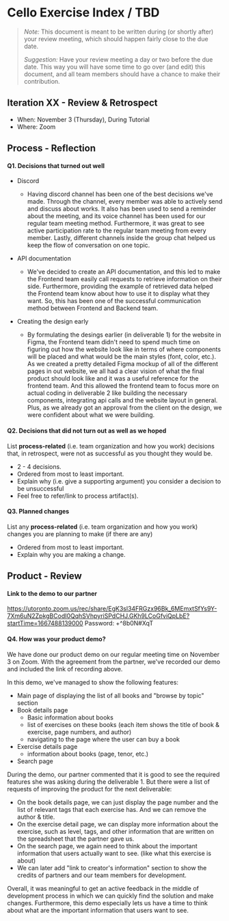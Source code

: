 # Cello Exercise Index / TBD

 > _Note:_ This document is meant to be written during (or shortly after) your review meeting, which should happen fairly close to the due date.      
 >      
 > _Suggestion:_ Have your review meeting a day or two before the due date. This way you will have some time to go over (and edit) this document, and all team members should have a chance to make their contribution.


## Iteration XX - Review & Retrospect

 * When: November 3 (Thursday), During Tutorial
 * Where: Zoom

## Process - Reflection


#### Q1. Decisions that turned out well

* Discord
  * Having discord channel has been one of the best decisions we've made. Through the channel, every member was able to actively send and discuss about works. It also has been used to send a reminder about the meeting, and its voice channel has been used for our regular team meeting method. Furthermore, it was great to see active participation rate to the regular team meeting from every member. Lastly, different channels inside the group chat helped us keep the flow of conversation on one topic. 

* API documentation
  * We've decided to create an API documentation, and this led to make the Frontend team easily call requests to retrieve information on their side. Furthermore, providing the example of retrieved data helped the Frontend team know about how to use it to display what they want. So, this has been one of the successful communication method between Frontend and Backend team. 

* Creating the design early
  * By formulating the desings earlier (in deliverable 1) for the website in Figma, the Frontend team didn't need to spend much time on figuring out how the website look like in terms of where components will be placed and what would be the main styles (font, color, etc.). As we created a pretty detailed Figma mockup of all of the different pages in out website, we all had a clear vision of what the final product should look like and it was a useful reference for the frontend team. And this allowed the frontend team to focus more on actual coding in deliverable 2 like building the necessary components, integrating api calls and the website layout in general. Plus, as we already got an approval from the client on the design, we were confident about what we were building. 


#### Q2. Decisions that did not turn out as well as we hoped

List **process-related** (i.e. team organization and how you work) decisions that, in retrospect, were not as successful as you thought they would be.

 * 2 - 4 decisions.
 * Ordered from most to least important.
 * Explain why (i.e. give a supporting argument) you consider a decision to be unsuccessful
 * Feel free to refer/link to process artifact(s).


#### Q3. Planned changes

List any **process-related** (i.e. team organization and how you work) changes you are planning to make (if there are any)

 * Ordered from most to least important.
 * Explain why you are making a change.


## Product - Review
#### Link to the demo to our partner

https://utoronto.zoom.us/rec/share/EgK3sl34FRGzx96Bk_6MEmxtSfYs9Y-7Xm6uN2ZpkgBCodI0QqhSVhpyriSPdCHJ.GKh9LCoGfviQpLbE?startTime=1667488139000
Password: +^8b0N#XqT


#### Q4. How was your product demo?

We have done our product demo on our regular meeting time on November 3 on Zoom. With the agreement from the partner, we've recorded our demo and included the link of recording above. 

In this demo, we've managed to show the following features:
- Main page of displaying the list of all books and "browse by topic" section
- Book details page
  - Basic information about books
  - list of exercises on these books (each item shows the title of book & exercise, page numbers, and author)
  - navigating to the page where the user can buy a book
- Exercise details page
  - information about books (page, tenor, etc.)
- Search page

During the demo, our partner commented that it is good to see the required features she was asking during the deliverable 1. But there were a list of requests of improving the product for the next deliverable:
- On the book details page, we can just display the page number and the list of relevant tags that each exercise has. And we can remove the author & title. 
- On the exercise detail page, we can display more information about the exercise, such as level, tags, and other information that are written on the spreadsheet that the partner gave us.
- On the search page, we again need to think about the important information that users actually want to see. (like what this exercise is about)
- We can later add "link to creator's information" section to show the credits of partners and our team members for development. 


Overall, it was meaningful to get an active feedback in the middle of development process in which we can quickly find the solution and make changes. Furthermore, this demo especially lets us have a time to think about what are the important information that users want to see. 

